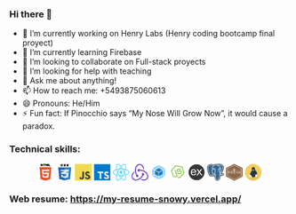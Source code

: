 ### Hi there 👋

- 🔭 I’m currently working on Henry Labs (Henry coding bootcamp final proyect)
- 🌱 I’m currently learning Firebase
- 👯 I’m looking to collaborate on Full-stack proyects
- 🤔 I’m looking for help with teaching 
- 💬 Ask me about anything!
- 📫 How to reach me: +5493875060613
- 😄 Pronouns: He/Him
- ⚡ Fun fact: If Pinocchio says “My Nose Will Grow Now”, it would cause a paradox.

### Technical skills:
<p align="center">
  <img src="https://github.com/Luciobio/Luciobio/blob/master/img/html5.png" width="30" height="30" align="center"/>
  <img src="https://github.com/Luciobio/Luciobio/blob/master/img/css.png" width="30" height="30" align="center"/> 
  <img src="https://github.com/Luciobio/Luciobio/blob/master/img/javascript.png" width="30" height="30" align="center"/>
  <img src="https://github.com/Luciobio/Luciobio/blob/master/img/typescript.png" width="30" height="30" align="center"/>
  <img src="https://github.com/Luciobio/Luciobio/blob/master/img/react.png" width="30" height="30" align="center"/>
  <img src="https://github.com/Luciobio/Luciobio/blob/master/img/redux.png" width="30" height="30" align="center"/>
  <img src="https://github.com/Luciobio/Luciobio/blob/master/img/webpack.png" width="30" height="30" align="center"/>
  <img src="https://github.com/Luciobio/Luciobio/blob/master/img/nodejs.png" width="30" height="30" align="center"/>
  <img src="https://github.com/Luciobio/Luciobio/blob/master/img/express.png" width="30" height="30" align="center"/>
  <img src="https://github.com/Luciobio/Luciobio/blob/master/img/postgresql.png" width="30" height="30" align="center"/>
  <img src="https://github.com/Luciobio/Luciobio/blob/master/img/mocha.png" width="30" height="30" align="center"/>
  <img src="https://github.com/Luciobio/Luciobio/blob/master/img/linux.png" width="30" height="30" align="center"/>
</p>

### Web resume: https://my-resume-snowy.vercel.app/
